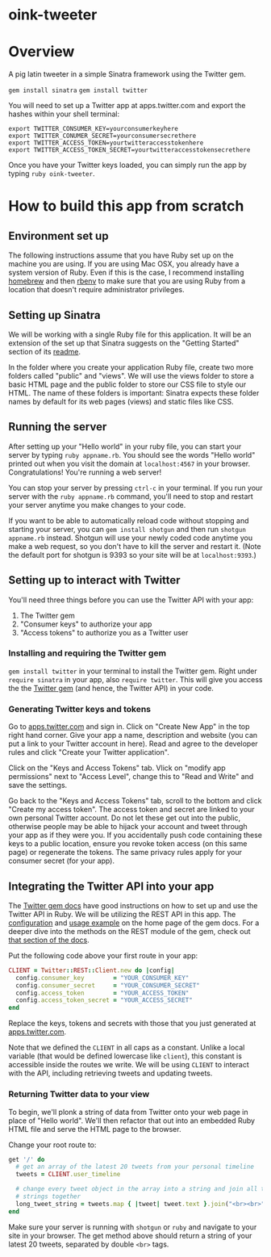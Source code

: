 oink-tweeter
============

# Overview
A pig latin tweeter in a simple Sinatra framework using the Twitter gem.

`gem install sinatra`
`gem install twitter`

You will need to set up a Twitter app at apps.twitter.com and export the hashes within your shell terminal:

```
export TWITTER_CONSUMER_KEY=yourconsumerkeyhere
export TWITTER_CONUMER_SECRET=yourconsumersecrethere
export TWITTER_ACCESS_TOKEN=yourtwitteraccesstokenhere
export TWITTER_ACCESS_TOKEN_SECRET=yourtwitteraccesstokensecrethere
```

Once you have your Twitter keys loaded, you can simply run the app by typing `ruby oink-tweeter`.

# How to build this app from scratch

## Environment set up
The following instructions assume that you have Ruby set up on the machine you are using. If you are using Mac OSX, you already have a system version of Ruby. Even if this is the case, I recommend installing [homebrew](http://brew.sh/#install) and then [rbenv](https://github.com/sstephenson/rbenv#homebrew-on-mac-os-x) to make sure that you are using Ruby from a location that doesn't require administrator privileges.

## Setting up Sinatra
We will be working with a single Ruby file for this application. It will be an extension of the set up that Sinatra suggests on the "Getting Started" section of its [readme](http://www.sinatrarb.com/intro.html).

In the folder where you create your application Ruby file, create two more folders called "public" and "views". We will use the views folder to store a basic HTML page and the public folder to store our CSS file to style our HTML. The name of these folders is important: Sinatra expects these folder names by default for its web pages (views) and static files like CSS.

## Running the server

After setting up your "Hello world" in your ruby file, you can start your server by typing `ruby appname.rb`. You should see the words "Hello world" printed out when you visit the domain at `localhost:4567` in your browser. Congratulations! You're running a web server!

You can stop your server by pressing `ctrl-c` in your terminal. If you run your server with the `ruby appname.rb` command, you'll need to stop and restart your server anytime you make changes to your code.

If you want to be able to automatically reload code without stopping and starting your server, you can `gem install shotgun` and then run `shotgun appname.rb` instead. Shotgun will use your newly coded code anytime you make a web request, so you don't have to kill the server and restart it. (Note the default port for shotgun is 9393 so your site will be at `localhost:9393`.)

## Setting up to interact with Twitter
You'll need three things before you can use the Twitter API with your app:
  1. The Twitter gem
  2. "Consumer keys" to authorize your app
  3. "Access tokens" to authorize you as a Twitter user

### Installing and requiring the Twitter gem
`gem install twitter` in your terminal to install the Twitter gem. Right under `require sinatra` in your app, also `require twitter`. This will give you access the the [Twitter gem](http://rdoc.info/gems/twitter) (and hence, the Twitter API) in your code.

### Generating Twitter keys and tokens

Go to [apps.twitter.com](apps.twitter.com) and sign in. Click on "Create New App" in the top right hand corner. Give your app a name, description and website (you can put a link to your Twitter account in here). Read and agree to the developer rules and click "Create your Twitter application".

Click on the "Keys and Access Tokens" tab. Vlick on "modify app permissions" next to "Access Level", change this to "Read and Write" and save the settings.

Go back to the "Keys and Access Tokens" tab, scroll to the bottom and click "Create my access token". The access token and secret are linked to your own personal Twitter account. Do not let these get out into the public, otherwise people may be able to hijack your account and tweet through your app as if they were you. If you accidentally push code containing these keys to a public location, ensure you revoke token access (on this same page) or regenerate the tokens. The same privacy rules apply for your consumer secret (for your app).

## Integrating the Twitter API into your app
The [Twitter gem docs](http://rdoc.info/gems/twitter) have good instructions on how to set up and use the Twitter API in Ruby. We will be utilizing the REST API in this app. The [configuration](http://rdoc.info/gems/twitter#Configuration0) and [usage example](http://rdoc.info/gems/twitter#Usage_Examples) on the home page of the gem docs. For a deeper dive into the methods on the REST module of the gem, check out [that section of the docs](http://rdoc.info/gems/twitter/Twitter/REST/Client).

Put the following code above your first route in your app:

```ruby
CLIENT = Twitter::REST::Client.new do |config|
  config.consumer_key        = "YOUR_CONSUMER_KEY"
  config.consumer_secret     = "YOUR_CONSUMER_SECRET"
  config.access_token        = "YOUR_ACCESS_TOKEN"
  config.access_token_secret = "YOUR_ACCESS_SECRET"
end
```

Replace the keys, tokens and secrets with those that you just generated at [apps.twitter.com](apps.twitter.com).

Note that we defined the `CLIENT` in all caps as a constant. Unlike a local variable (that would be defined lowercase like `client`), this constant is accessible inside the routes we write. We will be using `CLIENT` to interact with the API, including retrieving tweets and updating tweets.

### Returning Twitter data to your view
To begin, we'll plonk a string of data from Twitter onto your web page in place of "Hello world". We'll then refactor that out into an embedded Ruby HTML file and serve the HTML page to the browser.

Change your root route to:

```ruby
get '/' do
  # get an array of the latest 20 tweets from your personal timeline
  tweets = CLIENT.user_timeline

  # change every tweet object in the array into a string and join all the
  # strings together
  long_tweet_string = tweets.map { |tweet| tweet.text }.join("<br><br>")
end
```

Make sure your server is running with `shotgun` or `ruby` and navigate to your site in your browser. The get method above should return a string of your latest 20 tweets, separated by double `<br>` tags.

